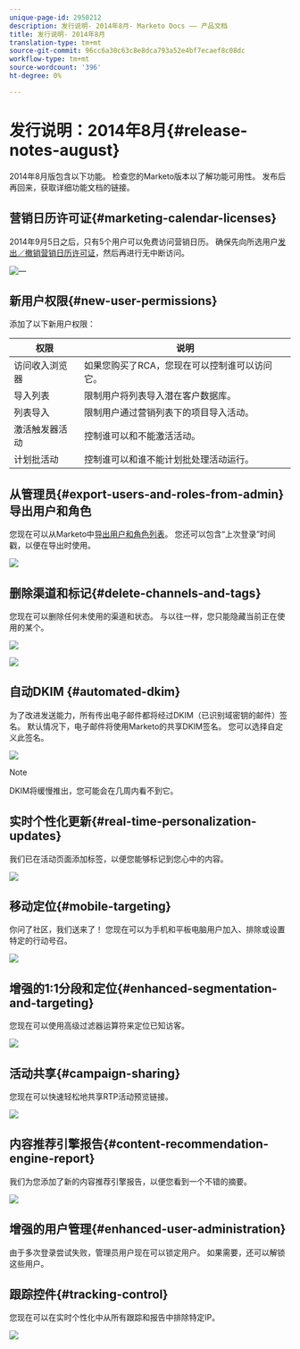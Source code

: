 ```yaml
---
unique-page-id: 2950212
description: 发行说明- 2014年8月- Marketo Docs —— 产品文档
title: 发行说明- 2014年8月
translation-type: tm+mt
source-git-commit: 96cc6a30c63c8e8dca793a52e4bf7ecaef8c08dc
workflow-type: tm+mt
source-wordcount: '396'
ht-degree: 0%

---
```



# 发行说明：2014年8月{#release-notes-august}

2014年8月版包含以下功能。 检查您的Marketo版本以了解功能可用性。 发布后再回来，获取详细功能文档的链接。

## 营销日历许可证{#marketing-calendar-licenses}

2014年9月5日之后，只有5个用户可以免费访问营销日历。 确保先向所选用户[发出／撤销营销日历许可证](../../product-docs/core-marketo-concepts/marketing-calendar/understanding-the-calendar/issue-revoke-a-marketing-calendar-license.md)，然后再进行无中断访问。

![—](assets/image2014-9-16-9-3a45-3a52.png)

## 新用户权限{#new-user-permissions}

添加了以下新用户权限：

| 权限 | 说明 |
|---|---|
| 访问收入浏览器 | 如果您购买了RCA，您现在可以控制谁可以访问它。 |
| 导入列表 | 限制用户将列表导入潜在客户数据库。 |
| 列表导入 | 限制用户通过营销列表下的项目导入活动。 |
| 激活触发器活动 | 控制谁可以和不能激活活动。 |
| 计划批活动 | 控制谁可以和谁不能计划批处理活动运行。 |

## 从管理员{#export-users-and-roles-from-admin}导出用户和角色

您现在可以从Marketo中[导出用户和角色列表](../../product-docs/administration/users-and-roles/export-a-list-of-users-and-roles.md)。 您还可以包含“上次登录”时间戳，以便在导出时使用。

![](assets/image2014-9-16-12-3a20-3a16.png)

## 删除渠道和标记{#delete-channels-and-tags}

您现在可以删除任何未使用的渠道和状态。 与以往一样，您只能隐藏当前正在使用的某个。

![](assets/image2014-9-16-12-3a20-3a30.png)

![](assets/image2014-9-16-12-3a23-3a4.png)

## 自动DKIM {#automated-dkim}

为了改进发送能力，所有传出电子邮件都将经过DKIM（已识别域密钥的邮件）签名。 默认情况下，电子邮件将使用Marketo的共享DKIM签名。 您可以选择自定义此签名。

![](assets/image2014-9-16-12-3a23-3a16.png)

>[!NOTE]
>
>DKIM将缓慢推出，您可能会在几周内看不到它。

## 实时个性化更新{#real-time-personalization-updates}

我们已在活动页面添加标签，以便您能够标记到您心中的内容。

![](assets/image2014-9-16-12-3a23-3a28.png)

## 移动定位{#mobile-targeting}

你问了社区，我们送来了！ 您现在可以为手机和平板电脑用户加入、排除或设置特定的行动号召。

![](assets/image2014-9-16-12-3a23-3a43.png)

## 增强的1:1分段和定位{#enhanced-segmentation-and-targeting}

您现在可以使用高级过滤器运算符来定位已知访客。

![](assets/image2014-9-16-12-3a23-3a56.png)

## 活动共享{#campaign-sharing}

您现在可以快速轻松地共享RTP活动预览链接。

![](assets/image2014-9-16-12-3a24-3a22.png)

## 内容推荐引擎报告{#content-recommendation-engine-report}

我们为您添加了新的内容推荐引擎报告，以便您看到一个不错的摘要。

![](assets/image2014-9-16-12-3a24-3a42.png)

## 增强的用户管理{#enhanced-user-administration}

由于多次登录尝试失败，管理员用户现在可以锁定用户。 如果需要，还可以解锁这些用户。

## 跟踪控件{#tracking-control}

您现在可以在实时个性化中从所有跟踪和报告中排除特定IP。

![](assets/image2014-9-16-12-3a24-3a55.png)

